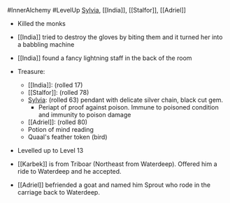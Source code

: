 #InnerAlchemy #LevelUp
[Sylvia](PCs/Past/Sylvia.md), [[India]], [[Stalfor]], [[Adriel]]

- Killed the monks
- [[India]] tried to destroy the gloves by biting them and it turned her into a babbling machine
- [[India]] found a fancy lightning staff in the back of the room
- Treasure:
	- [[India]]: (rolled 17)
	- [[Stalfor]]: (rolled 78)
	- [Sylvia](PCs/Past/Sylvia.md): (rolled 63) pendant with delicate silver chain, black cut gem.
		- Periapt of proof against poison. Immune to poisoned condition and immunity to poison damage
	- [[Adriel]]: (rolled 80)
	- Potion of mind reading
	- Quaal's feather token (bird)

- Levelled up to Level 13
- [[Karbek]] is from Triboar (Northeast from Waterdeep). Offered him a ride to Waterdeep and he accepted.
- [[Adriel]] befriended a goat and named him Sprout who rode in the carriage back to Waterdeep.